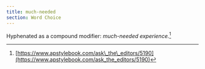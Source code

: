 ```yaml
---
title: much-needed
section: Word Choice
---
```

Hyphenated as a compound modifier: _much-needed experience._[^58]

[^58]: [https://www.apstylebook.com/ask\_the\_editors/5190](https://www.apstylebook.com/ask_the_editors/5190)